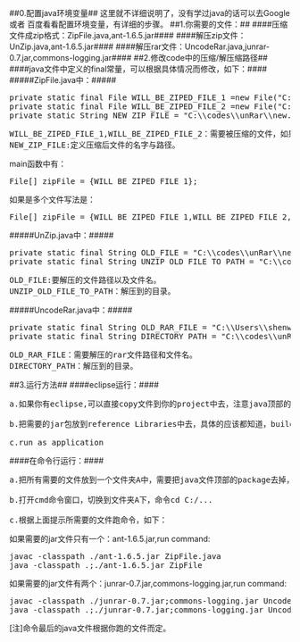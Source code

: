 ##0.配置java环境变量##
这里就不详细说明了，没有学过java的话可以去Google 或者 百度看看配置环境变量，有详细的步骤。
##1.你需要的文件：##
####压缩文件成zip格式：ZipFile.java,ant-1.6.5.jar####
####解压zip文件：UnZip.java,ant-1.6.5.jar####
####解压rar文件：UncodeRar.java,junrar-0.7.jar,commons-logging.jar####
##2.修改code中的压缩/解压缩路径##
####java文件中定义的final常量，可以根据具体情况而修改，如下：####
#####ZipFile.java中：#####
<pre>
private static final File WILL_BE_ZIPED_FILE_1 =new File("C:\\Users\\shenw1\\Downloads\\201605017.rar");
private static final File WILL_BE_ZIPED_FILE_2 =new File("C:\\Users\\shenw1\\Downloads\\201605018.rar");
private static String NEW_ZIP_FILE = "C:\\codes\\unRar\\new.zip";
</pre>
<pre>
WILL_BE_ZIPED_FILE_1,WILL_BE_ZIPED_FILE_2：需要被压缩的文件，如果只有一个，写一个就行，有多个可以再加。
NEW_ZIP_FILE:定义压缩后文件的名字与路径。
</pre>
main函数中有：
<pre>
File[] zipFile = {WILL_BE_ZIPED_FILE_1};
</pre>
如果是多个文件写法是：
<pre>
File[] zipFile = {WILL_BE_ZIPED_FILE_1,WILL_BE_ZIPED_FILE_2,WILL_BE_ZIPED_FILE_3,...};
</pre>
#####UnZip.java中：#####
<pre>
private static final String OLD_FILE = "C:\\codes\\unRar\\new.zip";
private static final String UNZIP_OLD_FILE_TO_PATH = "C:\\codes\\unRar\\test\\";
</pre>
<pre>
OLD_FILE:要解压的文件路径以及文件名。
UNZIP_OLD_FILE_TO_PATH：解压到的目录。
</pre>
#####UncodeRar.java中：#####
<pre>
private static final String OLD_RAR_FILE = "C:\\Users\\shenw1\\Downloads\\201605017.rar";
private static final String DIRECTORY_PATH = "C:\\codes\\unRar";
</pre>
<pre>
OLD_RAR_FILE：需要解压的rar文件路径和文件名。
DIRECTORY_PATH：解压到的目录。
</pre>
##3.运行方法##
####eclipse运行：####
<pre>
a.如果你有eclipse,可以直接copy文件到你的project中去，注意java顶部的package哦。<br/>
b.把需要的jar包放到reference Libraries中去，具体的应该都知道，build path->...<br/>
c.run as application
</pre>
####在命令行运行：####
<pre>
a.把所有需要的文件放到一个文件夹A中，需要把java文件顶部的package去掉，不然会出错。<br/>
b.打开cmd命令窗口，切换到文件夹A下，命令cd C:/...<br/>
c.根据上面提示所需要的文件跑命令，如下：
</pre>
如果需要的jar文件只有一个：ant-1.6.5.jar,run command:
<pre>
javac -classpath ./ant-1.6.5.jar ZipFile.java
java -classpath .;./ant-1.6.5.jar ZipFile
</pre>
如果需要的jar文件有两个：junrar-0.7.jar,commons-logging.jar,run command:
<pre>
javac -classpath ./junrar-0.7.jar;commons-logging.jar UncodeRar.java
java -classpath .;./junrar-0.7.jar;commons-logging.jar UncodeRar
</pre>
[注]命令最后的java文件根据你跑的文件而定。
